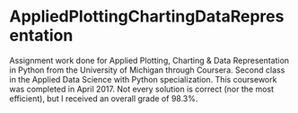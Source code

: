 # AppliedPlottingChartingDataRepresentation
Assignment work done for Applied Plotting, Charting &amp; Data Representation in Python from the University of Michigan through Coursera. Second class in the Applied Data Science with Python specialization. This coursework was completed in April 2017. Not every solution is correct (nor the most efficient), but I received an overall grade of 98.3%.
